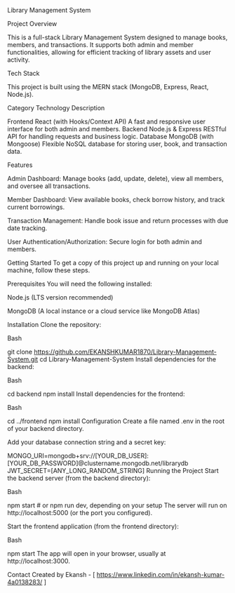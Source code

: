 Library Management System

Project Overview

This is a full-stack Library Management System designed to manage books, members, and transactions. It supports both admin and member functionalities, allowing for efficient tracking of library assets and user activity.

Tech Stack

This project is built using the MERN stack (MongoDB, Express, React, Node.js).

Category	Technology	Description

Frontend	React (with Hooks/Context API)	A fast and responsive user interface for both admin and members.
Backend	Node.js & Express	RESTful API for handling requests and business logic.
Database	MongoDB (with Mongoose)	Flexible NoSQL database for storing user, book, and transaction data.



Features

Admin Dashboard: Manage books (add, update, delete), view all members, and oversee all transactions.

Member Dashboard: View available books, check borrow history, and track current borrowings.

Transaction Management: Handle book issue and return processes with due date tracking.

User Authentication/Authorization: Secure login for both admin and members.

Getting Started
To get a copy of this project up and running on your local machine, follow these steps.

Prerequisites
You will need the following installed:

Node.js (LTS version recommended)

MongoDB (A local instance or a cloud service like MongoDB Atlas)

Installation
Clone the repository:

Bash

git clone https://github.com/EKANSHKUMAR1870/Library-Management-System.git
cd Library-Management-System
Install dependencies for the backend:

Bash

cd backend
npm install
Install dependencies for the frontend:

Bash

cd ../frontend
npm install
Configuration
Create a file named .env in the root of your backend directory.

Add your database connection string and a secret key:

MONGO_URI=mongodb+srv://[YOUR_DB_USER]:[YOUR_DB_PASSWORD]@clustername.mongodb.net/librarydb
JWT_SECRET=[ANY_LONG_RANDOM_STRING]
Running the Project
Start the backend server (from the backend directory):

Bash

npm start  # or npm run dev, depending on your setup
The server will run on http://localhost:5000 (or the port you configured).

Start the frontend application (from the frontend directory):

Bash

npm start
The app will open in your browser, usually at http://localhost:3000.

Contact
Created by Ekansh - [ https://www.linkedin.com/in/ekansh-kumar-4a0138283/ ]
